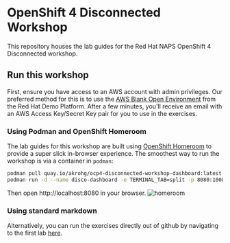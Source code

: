 # OpenShift 4 Disconnected Workshop
This repository houses the lab guides for the Red Hat NAPS OpenShift 4 Disconnected workshop.

## Run this workshop
First, ensure you have access to an AWS account with admin privileges. Our preferred method for this is to use the [AWS Blank Open Environment](https://demo.redhat.com/catalog?item=babylon-catalog-test/sandboxes-gpte.sandbox-open.test&utm_source=webapp&utm_medium=share-link) from the Red Hat Demo Platform. After a few minutes, you'll receive an email with an AWS Access Key/Secret Key pair for you to use in the exercises.

### Using Podman and OpenShift Homeroom
The lab guides for this workshop are built using [OpenShift Homeroom](https://github.com/openshift-homeroom) to provide a super slick in-browser experience. The smoothest way to run the workshop is via a container in `podman`:

```bash
podman pull quay.io/akrohg/ocp4-disconnected-workshop-dashboard:latest
podman run -d --name disco-dashboard -e TERMINAL_TAB=split -p 8080:10080 quay.io/akrohg/ocp4-disconnected-workshop-dashboard:latest
```

Then open http://localhost:8080 in your browser.
![homeroom](workshop/content/images/homeroom.png)

### Using standard markdown
Alternatively, you can run the exercises directly out of github by navigating to the first lab [here](workshop/content/lab01.md).





